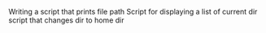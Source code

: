 Writing a script that prints file path
Script for displaying a list of current dir
script that changes dir to home dir

